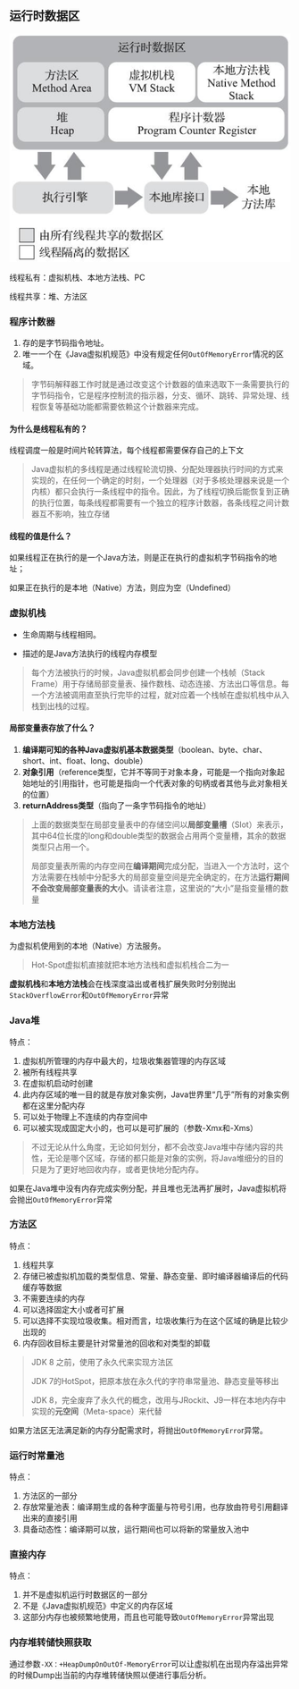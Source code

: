 ## 运行时数据区

![image-20220506191407324](images/image-20220506191407324.png)

线程私有：虚拟机栈、本地方法栈、PC

线程共享：堆、方法区

### 程序计数器

1. 存的是字节码指令地址。
2. 唯一一个在《Java虚拟机规范》中没有规定任何`OutOfMemoryError`情况的区域。

> 字节码解释器工作时就是通过改变这个计数器的值来选取下一条需要执行的字节码指令，它是程序控制流的指示器，分支、循环、跳转、异常处理、线程恢复等基础功能都需要依赖这个计数器来完成。

#### 为什么是线程私有的？

线程调度一般是时间片轮转算法，每个线程都需要保存自己的上下文

> Java虚拟机的多线程是通过线程轮流切换、分配处理器执行时间的方式来实现的，在任何一个确定的时刻，一个处理器（对于多核处理器来说是一个内核）都只会执行一条线程中的指令。因此，为了线程切换后能恢复到正确的执行位置，每条线程都需要有一个独立的程序计数器，各条线程之间计数器互不影响，独立存储

#### 线程的值是什么？

如果线程正在执行的是一个Java方法，则是正在执行的虚拟机字节码指令的地址；

如果正在执行的是本地（Native）方法，则应为空（Undefined）

### 虚拟机栈

- 生命周期与线程相同。

- 描述的是Java方法执行的线程内存模型

> 每个方法被执行的时候，Java虚拟机都会同步创建一个栈帧（Stack Frame）用于存储局部变量表、操作数栈、动态连接、方法出口等信息。每一个方法被调用直至执行完毕的过程，就对应着一个栈帧在虚拟机栈中从入栈到出栈的过程。

#### 局部变量表存放了什么？

1. **编译期可知的各种Java虚拟机基本数据类型**（boolean、byte、char、short、int、float、long、double）
2. **对象引用**（reference类型，它并不等同于对象本身，可能是一个指向对象起始地址的引用指针，也可能是指向一个代表对象的句柄或者其他与此对象相关的位置）
3. **returnAddress类型**（指向了一条字节码指令的地址）

>上面的数据类型在局部变量表中的存储空间以**局部变量槽**（Slot）来表示，其中64位长度的long和double类型的数据会占用两个变量槽，其余的数据类型只占用一个。
>
>局部变量表所需的内存空间在**编译期间**完成分配，当进入一个方法时，这个方法需要在栈帧中分配多大的局部变量空间是完全确定的，在方法**运行期间不会改变局部变量表的大小**。请读者注意，这里说的“大小”是指变量槽的数量

### 本地方法栈

为虚拟机使用到的本地（Native）方法服务。

> Hot-Spot虚拟机直接就把本地方法栈和虚拟机栈合二为一



**虚拟机栈**和**本地方法栈**会在栈深度溢出或者栈扩展失败时分别抛出`StackOverflowError`和`OutOfMemoryError`异常

### Java堆

特点：

1. 虚拟机所管理的内存中最大的，垃圾收集器管理的内存区域
2. 被所有线程共享
3. 在虚拟机启动时创建
4. 此内存区域的唯一目的就是存放对象实例，Java世界里“几乎”所有的对象实例都在这里分配内存
5. 可以处于物理上不连续的内存空间中
6. 可以被实现成固定大小的，也可以是可扩展的（参数-Xmx和-Xms）

> 不过无论从什么角度，无论如何划分，都不会改变Java堆中存储内容的共性，无论是哪个区域，存储的都只能是对象的实例，将Java堆细分的目的只是为了更好地回收内存，或者更快地分配内存。

如果在Java堆中没有内存完成实例分配，并且堆也无法再扩展时，Java虚拟机将会抛出`OutOfMemoryError`异常

### 方法区

特点：

1. 线程共享
2. 存储已被虚拟机加载的类型信息、常量、静态变量、即时编译器编译后的代码缓存等数据
3. 不需要连续的内存
4. 可以选择固定大小或者可扩展
5. 可以选择不实现垃圾收集。相对而言，垃圾收集行为在这个区域的确是比较少出现的
6. 内存回收目标主要是针对常量池的回收和对类型的卸载

>JDK 8 之前，使用了永久代来实现方法区
>
>JDK 7的HotSpot，把原本放在永久代的字符串常量池、静态变量等移出
>
>JDK 8，完全废弃了永久代的概念，改用与JRockit、J9一样在本地内存中实现的**元空间**（Meta-space）来代替

如果方法区无法满足新的内存分配需求时，将抛出`OutOfMemoryErro`r异常。

### 运行时常量池

特点：

1. 方法区的一部分
2. 存放常量池表：编译期生成的各种字面量与符号引用，也存放由符号引用翻译出来的直接引用
3. 具备动态性：编译期可以放，运行期间也可以将新的常量放入池中

### 直接内存

特点：

1. 并不是虚拟机运行时数据区的一部分
2. 不是《Java虚拟机规范》中定义的内存区域
3. 这部分内存也被频繁地使用，而且也可能导致`OutOfMemoryError`异常出现

### 内存堆转储快照获取

通过参数`-XX：+HeapDumpOnOutOf-MemoryError`可以让虚拟机在出现内存溢出异常的时候Dump出当前的内存堆转储快照以便进行事后分析。
